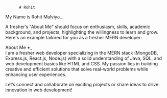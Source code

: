           # Rohit    
 My Name is Rohit Malviya...                                          
                                   
                             
A fresher’s "About Me" should focus on enthusiasm, skills, academic background, and projects,  highlighting the willingness to learn and grow. Here's an example tailored for you as a fresher MERN developer:
                 
About Me __+___                                                                              
I am a fresher web developer specializing in the MERN stack (MongoDB, Express.js, React.js, Node.js) with a solid understanding of Java, SQL, and web development basics like HTML and CSS. My passion lies in building creative and efficient solutions that solve real-world problems while enhancing user experiences.                                            
                                                                                                                                                                                             
                                                                                                                                                                                                                                                                                                        
Let’s connect and collaborate on exciting projects or share ideas to drive innovation in web development!                                                                                                                                                                                                                                                                                                                                                                                                                                                                                                     
                                
                                               

